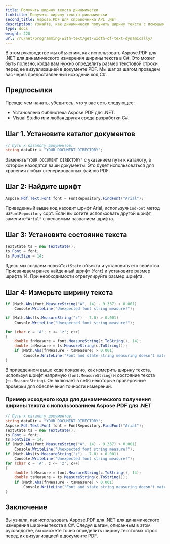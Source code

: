 ```yaml
---
title: Получить ширину текста динамически
linktitle: Получить ширину текста динамически
second_title: Aspose.PDF для справочника API .NET
description: Узнайте, как динамически получить ширину текста с помощью Aspose.PDF для .NET.
type: docs
weight: 220
url: /ru/net/programming-with-text/get-width-of-text-dynamically/
---
```


В этом руководстве мы объясним, как использовать Aspose.PDF для .NET для динамического измерения ширины текста в C#. Это может быть полезно, когда вам нужно определить размер текстовой строки перед ее визуализацией в документе PDF. Мы шаг за шагом проведем вас через предоставленный исходный код C#.

## Предпосылки

Прежде чем начать, убедитесь, что у вас есть следующее:

- Установлена библиотека Aspose.PDF для .NET.
- Visual Studio или любая другая среда разработки C#.

## Шаг 1. Установите каталог документов

```csharp
// Путь к каталогу документов.
string dataDir = "YOUR DOCUMENT DIRECTORY";
```

 Заменять`"YOUR DOCUMENT DIRECTORY"` с указанием пути к каталогу, в котором находятся ваши документы. Это будет использоваться для хранения любых сгенерированных файлов PDF.

## Шаг 2: Найдите шрифт

```csharp
Aspose.Pdf.Text.Font font = FontRepository.FindFont("Arial");
```

 Приведенный выше код находит шрифт Arial, используя`FindFont` метод из`FontRepository` сорт. Если вы хотите использовать другой шрифт, замените`"Arial"` с желаемым названием шрифта.

## Шаг 3: Установите состояние текста

```csharp
TextState ts = new TextState();
ts.Font = font;
ts.FontSize = 14;
```

 Здесь мы создаем новый`TextState` объекта и установить его свойства. Присваиваем ранее найденный шрифт (`font`) и установите размер шрифта 14. При необходимости отрегулируйте размер шрифта.

## Шаг 4: Измерьте ширину текста

```csharp
if (Math.Abs(font.MeasureString("A", 14) - 9.337) > 0.001)
	Console.WriteLine("Unexpected font string measure!");

if (Math.Abs(ts.MeasureString("z") - 7.0) > 0.001)
	Console.WriteLine("Unexpected font string measure!");

for (char c = 'A'; c <= 'z'; c++)
{
	double fnMeasure = font.MeasureString(c.ToString(), 14);
	double tsMeasure = ts.MeasureString(c.ToString());
	if (Math.Abs(fnMeasure - tsMeasure) > 0.001)
		Console.WriteLine("Font and state string measuring doesn't match!");
}
```

В приведенном выше коде показано, как измерить ширину текста, используя шрифт напрямую (`font.MeasureString`) и состояние текста (`ts.MeasureString`). Он включает в себя некоторые проверочные проверки для обеспечения точности измерений.

### Пример исходного кода для динамического получения ширины текста с использованием Aspose.PDF для .NET 
```csharp
// Путь к каталогу документов.
string dataDir = "YOUR DOCUMENT DIRECTORY";
Aspose.Pdf.Text.Font font = FontRepository.FindFont("Arial");
TextState ts = new TextState();
ts.Font = font;
ts.FontSize = 14;
if (Math.Abs(font.MeasureString("A", 14) - 9.337) > 0.001)
	Console.WriteLine("Unexpected font string measure!");
if (Math.Abs(ts.MeasureString("z") - 7.0) > 0.001)
	Console.WriteLine("Unexpected font string measure!");
for (char c = 'A'; c <= 'z'; c++)
{
	double fnMeasure = font.MeasureString(c.ToString(), 14);
	double tsMeasure = ts.MeasureString(c.ToString());
	if (Math.Abs(fnMeasure - tsMeasure) > 0.001)
		Console.WriteLine("Font and state string measuring doesn't match!");
}
```


## Заключение

Вы узнали, как использовать Aspose.PDF для .NET для динамического измерения ширины текста в C#. Следуя шагам, описанным в этом руководстве, вы сможете точно определить ширину текстовых строк перед их визуализацией в документе PDF.
